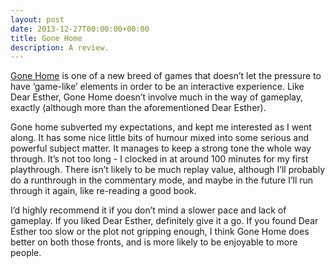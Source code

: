 ```yaml
---
layout: post
date: 2013-12-27T00:00:00+00:00
title: Gone Home
description: A review.
---
```


[Gone Home](http://gonehome.game/) is one of a new breed of games that doesn’t let the pressure to have ‘game-like’ elements in order to be an interactive experience. Like Dear Esther, Gone Home doesn’t involve much in the way of gameplay, exactly (although more than the aforementioned Dear Esther).

Gone home subverted my expectations, and kept me interested as I went along. It has some nice little bits of humour mixed into some serious and powerful subject matter. It manages to keep a strong tone the whole way through. It’s not too long - I clocked in at around 100 minutes for my first playthrough. There isn’t likely to be much replay value, although I’ll probably do a runthrough in the commentary mode, and maybe in the future I’ll run through it again, like re-reading a good book.

I’d highly recommend it if you don’t mind a slower pace and lack of gameplay. If you liked Dear Esther, definitely give it a go. If you found Dear Esther too slow or the plot not gripping enough, I think Gone Home does better on both those fronts, and is more likely to be enjoyable to more people.
